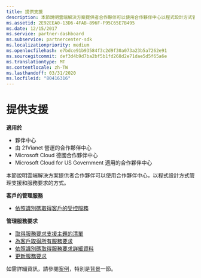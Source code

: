 ```yaml
---
title: 提供支援
description: 本節說明雲端解決方案提供者合作夥伴可以使用合作夥伴中心以程式設計方式管理支援和服務要求的方式。
ms.assetid: 2E92EEA0-13D6-4FAB-896F-F95C65E7B495
ms.date: 12/15/2017
ms.service: partner-dashboard
ms.subservice: partnercenter-sdk
ms.localizationpriority: medium
ms.openlocfilehash: e7bdce91b93584f3c2d9f30a073a23b5a7262e91
ms.sourcegitcommit: def3d4b9d7ba2bf5b1fd268d2e71dae5d5f65a6e
ms.translationtype: MT
ms.contentlocale: zh-TW
ms.lasthandoff: 03/31/2020
ms.locfileid: "80416316"
---
```

# <a name="provide-support"></a>提供支援


**適用於**

- 夥伴中心
- 由 21Vianet 營運的合作夥伴中心
- Microsoft Cloud 德國合作夥伴中心
- Microsoft Cloud for US Government 適用的合作夥伴中心

本節說明雲端解決方案提供者合作夥伴可以使用合作夥伴中心，以程式設計方式管理支援和服務要求的方式。

**客戶的管理服務**

- [依照識別碼取得客戶的受控服務](get-the-managed-services-for-a-customer-by-id.md)

**管理服務要求**

- [取得服務要求支援主題的清單](get-service-request-support-topics--pending-.md)
- [為客戶取得所有服務要求](get-all-service-requests-for-a-customer.md)
- [依照識別碼取得服務要求詳細資料](get-service-request-details-by-id.md)
- [更新服務要求](update-a-service-request.md)

如需詳細資訊，請參閱[案例](scenarios.md)，特別是[背景](scenarios.md#background)一節。

 

 




